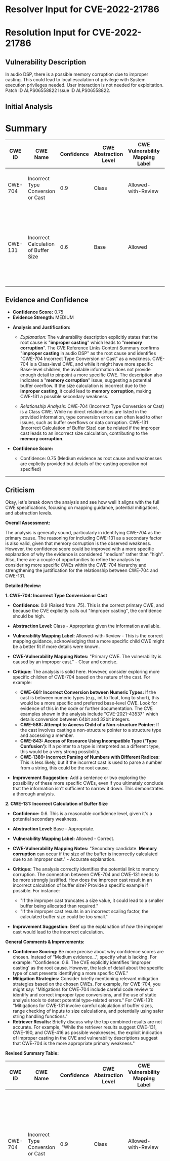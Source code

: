 # Resolver Input for CVE-2022-21786

# Resolution Input for CVE-2022-21786

## Vulnerability Description
In audio DSP, there is a possible memory corruption due to improper casting. This could lead to local escalation of privilege with System execution privileges needed. User interaction is not needed for exploitation. Patch ID ALPS06558822 Issue ID ALPS06558822.

## Initial Analysis
# Summary
| CWE ID | CWE Name | Confidence | CWE Abstraction Level | CWE Vulnerability Mapping Label | CWE-Vulnerability Mapping Notes |
|---|---|---|---|---|---|
| CWE-704 | Incorrect Type Conversion or Cast | 0.9 | Class | Allowed-with-Review | Primary CWE. The vulnerability is caused by an improper cast. |
| CWE-131 | Incorrect Calculation of Buffer Size | 0.6 | Base | Allowed | Secondary candidate. **Memory corruption** can occur if the size of the buffer is incorrectly calculated due to an improper cast.|

## Evidence and Confidence

*   **Confidence Score:** 0.75
*   **Evidence Strength:** MEDIUM

- **Analysis and Justification:**  
  - *Explanation:* The vulnerability description explicitly states that the root cause is "**improper casting**" which leads to "**memory corruption**". The CVE Reference Links Content Summary confirms "**improper casting** in audio DSP" as the root cause and identifies "CWE-704 Incorrect Type Conversion or Cast" as a weakness. CWE-704 is a Class-level CWE, and while it might have more specific Base-level children, the available information does not provide enough detail to pinpoint a more specific CWE. The description also indicates a "**memory corruption**" issue, suggesting a potential buffer overflow. If the size calculation is incorrect due to the **improper casting**, it could lead to **memory corruption**, making CWE-131 a possible secondary weakness.
  
  - *Relationship Analysis:* CWE-704 (Incorrect Type Conversion or Cast) is a Class CWE. While no direct relationships are listed in the provided information, type conversion errors can often lead to other issues, such as buffer overflows or data corruption. CWE-131 (Incorrect Calculation of Buffer Size) can be related if the improper cast leads to an incorrect size calculation, contributing to the **memory corruption**.

- **Confidence Score:**  
  - Confidence: 0.75 (Medium evidence as root cause and weaknesses are explictly provided but details of the casting operation not specified)

---

## Criticism
Okay, let's break down the analysis and see how well it aligns with the full CWE specifications, focusing on mapping guidance, potential mitigations, and abstraction levels.

**Overall Assessment:**

The analysis is generally sound, particularly in identifying CWE-704 as the primary cause.  The reasoning for including CWE-131 as a secondary factor is also valid, given that memory corruption is the observed weakness.  However, the confidence score could be improved with a more specific explanation of why the evidence is considered "medium" rather than "high".  Also, there are a couple of opportunities to refine the analysis by considering more specific CWEs within the CWE-704 hierarchy and strengthening the justification for the relationship between CWE-704 and CWE-131.

**Detailed Review:**

**1. CWE-704: Incorrect Type Conversion or Cast**

*   **Confidence:** 0.9 (Raised from .75). This is the correct primary CWE, and because the CVE explicitly calls out "Improper casting", the confidence should be high.
*   **Abstraction Level:** Class - Appropriate given the information available.
*   **Vulnerability Mapping Label:** Allowed-with-Review -  This is the correct mapping guidance, acknowledging that a more specific child CWE might be a better fit if more details were known.
*   **CWE-Vulnerability Mapping Notes:** "Primary CWE. The vulnerability is caused by an improper cast." - Clear and concise.
*   **Critique:** The analysis is solid here. However, consider exploring more specific children of CWE-704 based on the nature of the cast.  For example:
    *   **CWE-681: Incorrect Conversion between Numeric Types:** If the cast is between numeric types (e.g., int to float, long to short), this would be a more specific and preferred base-level CWE.  Look for evidence of this in the code or further documentation. The CVE examples shown in the analysis include "CVE-2021-43537" which details conversion between 64bit and 32bit integers.
    *   **CWE-588: Attempt to Access Child of a Non-structure Pointer**: If the cast involves casting a non-structure pointer to a structure type and accessing a member.
    *   **CWE-843: Access of Resource Using Incompatible Type ('Type Confusion')**: If a pointer to a type is interpreted as a different type, this would be a very strong possibility.
    *   **CWE-1389: Incorrect Parsing of Numbers with Different Radices**: This is less likely, but if the incorrect cast is used to parse a number from a string, this could be the root cause.

*   **Improvement Suggestion:** Add a sentence or two exploring the possibility of these more specific CWEs, even if you ultimately conclude that the information isn't sufficient to narrow it down.  This demonstrates a thorough analysis.

**2. CWE-131: Incorrect Calculation of Buffer Size**

*   **Confidence:** 0.6. This is a reasonable confidence level, given it's a potential secondary weakness.
*   **Abstraction Level:** Base - Appropriate.
*   **Vulnerability Mapping Label:** Allowed - Correct.
*   **CWE-Vulnerability Mapping Notes:** "Secondary candidate. **Memory corruption** can occur if the size of the buffer is incorrectly calculated due to an improper cast." - Accurate explanation.
*   **Critique:** The analysis correctly identifies the potential link to memory corruption.  The connection between CWE-704 and CWE-131 needs to be more strongly justified. How does the improper cast result in an incorrect calculation of buffer size? Provide a specific example if possible. For instance:

    *   "If the improper cast truncates a size value, it could lead to a smaller buffer being allocated than required."
    *   "If the improper cast results in an incorrect scaling factor, the calculated buffer size could be too small."

*   **Improvement Suggestion:** Beef up the explanation of *how* the improper cast would lead to the incorrect calculation.

**General Comments & Improvements:**

*   **Confidence Scoring:** Be more precise about why confidence scores are chosen.  Instead of "Medium evidence...", specify what is lacking.  For example: "Confidence: 0.9. The CVE explicitly identifies 'improper casting' as the root cause. However, the lack of detail about the specific type of cast prevents identifying a more specific CWE."
*   **Mitigation Strategies:** Consider briefly mentioning relevant mitigation strategies based on the chosen CWEs. For example, for CWE-704, you might say: "Mitigations for CWE-704 include careful code review to identify and correct improper type conversions, and the use of static analysis tools to detect potential type-related errors."  For CWE-131: "Mitigations for CWE-131 involve careful calculation of buffer sizes, range checking of inputs to size calculations, and potentially using safer string handling functions."
*   **Retriever Results:** Briefly discuss why the top combined results are not accurate. For example, "While the retriever results suggest CWE-131, CWE-190, and CWE-416 as possible weaknesses, the explicit indication of improper casting in the CVE and vulnerability descriptions suggest that CWE-704 is the more appropriate primary weakness."

**Revised Summary Table:**

| CWE ID | CWE Name | Confidence | CWE Abstraction Level | CWE Vulnerability Mapping Label | CWE-Vulnerability Mapping Notes |
|---|---|---|---|---|---|
| CWE-704 | Incorrect Type Conversion or Cast | 0.9 | Class | Allowed-with-Review | Primary CWE. The vulnerability is caused by an improper cast, as explicitly stated in the CVE and vulnerability description. Further investigation may reveal a more specific child CWE. |
| CWE-131 | Incorrect Calculation of Buffer Size | 0.6 | Base | Allowed | Secondary candidate. **Memory corruption** can occur if the size of the buffer is incorrectly calculated due to an improper cast, for example by truncating a size value resulting in a smaller buffer than required. |

By incorporating these suggestions, you'll create a more robust and defensible CWE analysis. Remember, the goal is not just to identify *a* CWE, but to identify the *most accurate* CWE based on the available information and to justify your reasoning.

Consider both the direct matches and the relationships between CWEs
when making your final determination.
        